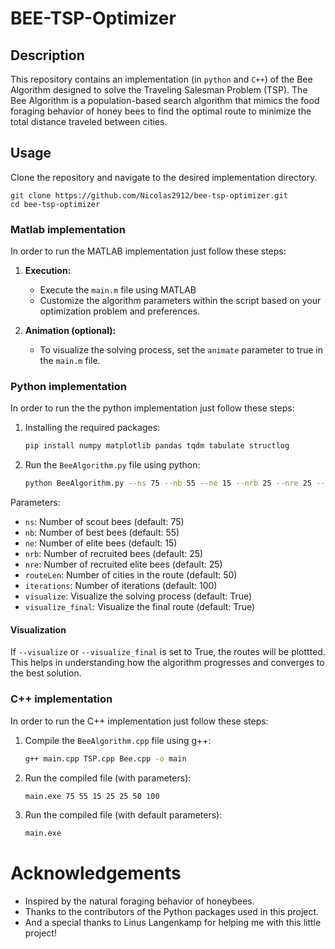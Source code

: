 # BEE-TSP-Optimizer

## Description

This repository contains an implementation (in `python` and `C++`) of the Bee Algorithm designed to solve the Traveling Salesman Problem (TSP).
The Bee Algorithm is a population-based search algorithm that mimics the food foraging behavior of honey bees to find
the optimal route to minimize the total distance traveled between cities.

## Usage

Clone the repository and navigate to the desired implementation directory.

```
git clone https://github.com/Nicolas2912/bee-tsp-optimizer.git
cd bee-tsp-optimizer
```

### Matlab implementation

In order to run the MATLAB implementation just follow these steps:

1. **Execution:**

    * Execute the `main.m` file using MATLAB
    * Customize the algorithm parameters within the script based on your optimization problem and preferences.

2. **Animation (optional):**

    * To visualize the solving process, set the `animate` parameter to true in the `main.m` file.

### Python implementation

In order to run the the python implementation just follow these steps:

1. Installing the required packages:

    ```bash
    pip install numpy matplotlib pandas tqdm tabulate structlog
    ```
   
2. Run the `BeeAlgorithm.py` file using python:

    ```bash
    python BeeAlgorithm.py --ns 75 --nb 55 --ne 15 --nrb 25 --nre 25 --routeLen 50 --iterations 100 --visualize True --visualize_final True
    ```
   
Parameters:

* `ns`: Number of scout bees (default: 75)
* `nb`: Number of best bees (default: 55)
* `ne`: Number of elite bees (default: 15)
* `nrb`: Number of recruited bees (default: 25)
* `nre`: Number of recruited elite bees (default: 25)
* `routeLen`: Number of cities in the route (default: 50)
* `iterations`: Number of iterations (default: 100)
* `visualize`: Visualize the solving process (default: True)
* `visualize_final`: Visualize the final route (default: True)

#### Visualization

If `--visualize` or `--visualize_final` is set to True, the routes will be plottted. This helps in understanding how 
the algorithm progresses and converges to the best solution.

### C++ implementation

In order to run the C++ implementation just follow these steps:

1. Compile the `BeeAlgorithm.cpp` file using g++:

    ```bash
    g++ main.cpp TSP.cpp Bee.cpp -o main
    ```
   
2. Run the compiled file (with parameters):

    ```bash
    main.exe 75 55 15 25 25 50 100
    ```

3. Run the compiled file (with default parameters):

    ```bash
    main.exe
    ```

# Acknowledgements

* Inspired by the natural foraging behavior of honeybees.
* Thanks to the contributors of the Python packages used in this project.
* And a special thanks to Linus Langenkamp for helping me with this little project!


